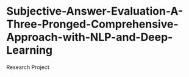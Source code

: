 # Subjective-Answer-Evaluation-A-Three-Pronged-Comprehensive-Approach-with-NLP-and-Deep-Learning
Research Project
